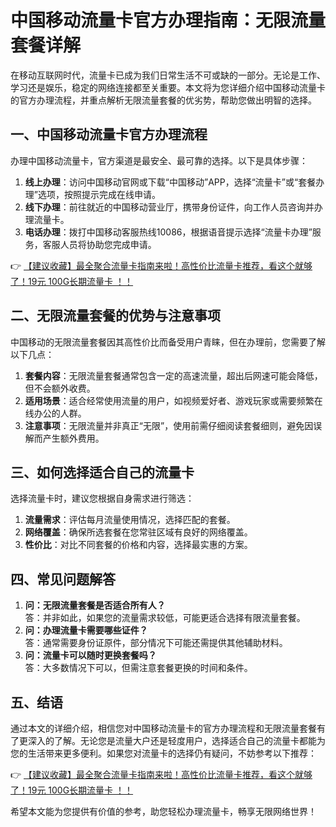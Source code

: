 # 中国移动流量卡官方办理指南：无限流量套餐详解

在移动互联网时代，流量卡已成为我们日常生活不可或缺的一部分。无论是工作、学习还是娱乐，稳定的网络连接都至关重要。本文将为您详细介绍中国移动流量卡的官方办理流程，并重点解析无限流量套餐的优劣势，帮助您做出明智的选择。

## 一、中国移动流量卡官方办理流程

办理中国移动流量卡，官方渠道是最安全、最可靠的选择。以下是具体步骤：

1. **线上办理**：访问中国移动官网或下载“中国移动”APP，选择“流量卡”或“套餐办理”选项，按照提示完成在线申请。
2. **线下办理**：前往就近的中国移动营业厅，携带身份证件，向工作人员咨询并办理流量卡。
3. **电话办理**：拨打中国移动客服热线10086，根据语音提示选择“流量卡办理”服务，客服人员将协助您完成申请。

👉 [【建议收藏】最全聚合流量卡指南来啦！高性价比流量卡推荐，看这个就够了！19元 100G长期流量卡 ！！](https://bit.ly/Liuliangka)

## 二、无限流量套餐的优势与注意事项

中国移动的无限流量套餐因其高性价比而备受用户青睐，但在办理前，您需要了解以下几点：

1. **套餐内容**：无限流量套餐通常包含一定的高速流量，超出后网速可能会降低，但不会额外收费。
2. **适用场景**：适合经常使用流量的用户，如视频爱好者、游戏玩家或需要频繁在线办公的人群。
3. **注意事项**：无限流量并非真正“无限”，使用前需仔细阅读套餐细则，避免因误解而产生额外费用。

## 三、如何选择适合自己的流量卡

选择流量卡时，建议您根据自身需求进行筛选：

1. **流量需求**：评估每月流量使用情况，选择匹配的套餐。
2. **网络覆盖**：确保所选套餐在您常驻区域有良好的网络覆盖。
3. **性价比**：对比不同套餐的价格和内容，选择最实惠的方案。

## 四、常见问题解答

1. **问：无限流量套餐是否适合所有人？**  
   答：并非如此，如果您的流量需求较低，可能更适合选择有限流量套餐。
2. **问：办理流量卡需要哪些证件？**  
   答：通常需要身份证原件，部分情况下可能还需提供其他辅助材料。
3. **问：流量卡可以随时更换套餐吗？**  
   答：大多数情况下可以，但需注意套餐更换的时间和条件。

## 五、结语

通过本文的详细介绍，相信您对中国移动流量卡的官方办理流程和无限流量套餐有了更深入的了解。无论您是流量大户还是轻度用户，选择适合自己的流量卡都能为您的生活带来更多便利。如果您对流量卡的选择仍有疑问，不妨参考以下推荐：

👉 [【建议收藏】最全聚合流量卡指南来啦！高性价比流量卡推荐，看这个就够了！19元 100G长期流量卡 ！！](https://bit.ly/Liuliangka)

希望本文能为您提供有价值的参考，助您轻松办理流量卡，畅享无限网络世界！